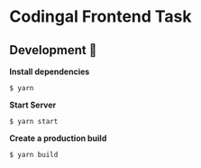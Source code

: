 # Codingal Frontend Task

## Development 🔧

**Install dependencies**

```
$ yarn
```

**Start Server**

```
$ yarn start
```

**Create a production build**

```
$ yarn build
```

